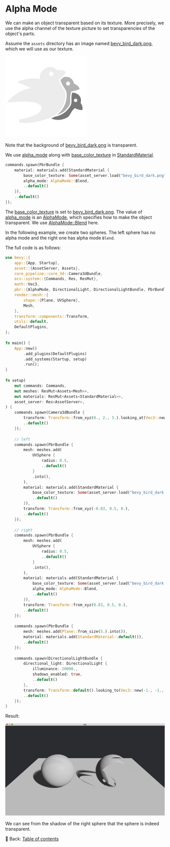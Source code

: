 # Alpha Mode

We can make an object transparent based on its texture.
More precisely, we use the alpha channel of the texture picture to set transparencies of the object's parts.

Assume the `assets` directory has an image named [bevy_bird_dark.png](https://github.com/bevyengine/bevy/blob/main/assets/branding/bevy_bird_dark.png), which we will use as our texture.

![Texture](https://github.com/bevyengine/bevy/blob/main/assets/branding/bevy_bird_dark.png?raw=true)

Note that the background of [bevy_bird_dark.png](https://github.com/bevyengine/bevy/blob/main/assets/branding/bevy_bird_dark.png) is transparent.

We use [alpha_mode](https://docs.rs/bevy/latest/bevy/pbr/struct.StandardMaterial.html#structfield.alpha_mode) along with [base_color_texture](https://docs.rs/bevy/latest/bevy/pbr/struct.StandardMaterial.html#structfield.base_color_texture) in [StandardMaterial](https://docs.rs/bevy/latest/bevy/pbr/struct.StandardMaterial.html).

```rust
commands.spawn(PbrBundle {
    material: materials.add(StandardMaterial {
        base_color_texture: Some(asset_server.load("bevy_bird_dark.png")),
        alpha_mode: AlphaMode::Blend,
        ..default()
    }),
    ..default()
});
```

The [base_color_texture](https://docs.rs/bevy/latest/bevy/pbr/struct.StandardMaterial.html#structfield.base_color_texture) is set to [bevy_bird_dark.png](https://github.com/bevyengine/bevy/blob/main/assets/branding/bevy_bird_dark.png).
The value of [alpha_mode](https://docs.rs/bevy/latest/bevy/pbr/struct.StandardMaterial.html#structfield.alpha_mode) is an [AlphaMode](https://docs.rs/bevy/latest/bevy/pbr/enum.AlphaMode.html), which specifies how to make the object transparent.
We use [AlphaMode::Blend](https://docs.rs/bevy/latest/bevy/pbr/enum.AlphaMode.html#variant.Blend) here.

In the following example, we create two spheres.
The left sphere has no alpha mode and the right one has alpha mode `Blend`.

The full code is as follows:

```rust
use bevy::{
    app::{App, Startup},
    asset::{AssetServer, Assets},
    core_pipeline::core_3d::Camera3dBundle,
    ecs::system::{Commands, Res, ResMut},
    math::Vec3,
    pbr::{AlphaMode, DirectionalLight, DirectionalLightBundle, PbrBundle, StandardMaterial},
    render::mesh::{
        shape::{Plane, UVSphere},
        Mesh,
    },
    transform::components::Transform,
    utils::default,
    DefaultPlugins,
};

fn main() {
    App::new()
        .add_plugins(DefaultPlugins)
        .add_systems(Startup, setup)
        .run();
}

fn setup(
    mut commands: Commands,
    mut meshes: ResMut<Assets<Mesh>>,
    mut materials: ResMut<Assets<StandardMaterial>>,
    asset_server: Res<AssetServer>,
) {
    commands.spawn(Camera3dBundle {
        transform: Transform::from_xyz(0., 2., 3.).looking_at(Vec3::new(0., 0.5, 0.), Vec3::Y),
        ..default()
    });

    // left
    commands.spawn(PbrBundle {
        mesh: meshes.add(
            UVSphere {
                radius: 0.5,
                ..default()
            }
            .into(),
        ),
        material: materials.add(StandardMaterial {
            base_color_texture: Some(asset_server.load("bevy_bird_dark.png")),
            ..default()
        }),
        transform: Transform::from_xyz(-0.83, 0.5, 0.),
        ..default()
    });

    // right
    commands.spawn(PbrBundle {
        mesh: meshes.add(
            UVSphere {
                radius: 0.5,
                ..default()
            }
            .into(),
        ),
        material: materials.add(StandardMaterial {
            base_color_texture: Some(asset_server.load("bevy_bird_dark.png")),
            alpha_mode: AlphaMode::Blend,
            ..default()
        }),
        transform: Transform::from_xyz(0.83, 0.5, 0.),
        ..default()
    });

    commands.spawn(PbrBundle {
        mesh: meshes.add(Plane::from_size(5.).into()),
        material: materials.add(StandardMaterial::default()),
        ..default()
    });

    commands.spawn(DirectionalLightBundle {
        directional_light: DirectionalLight {
            illuminance: 20000.,
            shadows_enabled: true,
            ..default()
        },
        transform: Transform::default().looking_to(Vec3::new(-1., -1., -1.), Vec3::Y),
        ..default()
    });
}
```

Result:

![Alpha Mode](./pic/alpha_mode.png)

We can see from the shadow of the right sphere that the sphere is indeed transparent.

<!-- :arrow_right:  Next:  -->

:blue_book: Back: [Table of contents](./../README.md)
